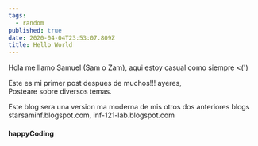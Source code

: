 ```yaml
---
tags:
  - random
published: true
date: 2020-04-04T23:53:07.809Z
title: Hello World
---
```


Hola me llamo Samuel (Sam o Zam), aqui estoy casual como siempre <(')  


Este es mi primer post despues de muchos!!! ayeres,  
Posteare sobre diversos temas.  

Este blog sera una version ma moderna de mis otros dos anteriores blogs
starsaminf.blogspot.com, inf-121-lab.blogspot.com  

#### happyCoding




